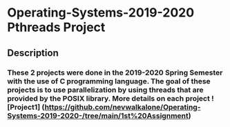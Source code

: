 # Operating-Systems-2019-2020 Pthreads Project

## Description

### These 2 projects were done in the 2019-2020 Spring Semester with the use of C programming language. The goal of these projects is to use parallelization by using threads that are provided by the POSIX library. More details on each project ![Project1] (https://github.com/nevwalkalone/Operating-Systems-2019-2020-/tree/main/1st%20Assignment)
